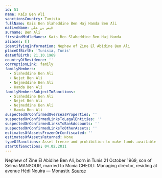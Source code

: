 ```yaml
---
id: 51
name: Kaïs Ben Ali
sanctionsCountry: Tunisia
fullName: Kaïs Ben Slaheddine Ben Haj Hamda Ben Ali
nativeName: قيس بن علي
surname: Ben Ali
firstAndMidleNames: Kaïs Ben Slaheddine Ben Haj Hamda
aliases: []
identifyingInformation: Nephew of Zine El Abidine Ben Ali
placeOfBirth: 'Tunisia, Tunis'
dateOfBirth: 21.10.1969
countryOfResidence: ''
corruptionLink: family
familyMembers:
  - Slaheddine Ben Ali
  - Nejet Ben Ali
  - Nejmeddine Ben Ali
  - Hamda Ben Ali
familyMembersSubjectToSanctions:
  - Slaheddine Ben Ali
  - Nejet Ben Ali
  - Nejmeddine Ben Ali
  - Hamda Ben Ali
suspectedOrConfirmedOverseasProperties: ''
suspectedOrConfirmedLinksToLegalEntities: ''
suspectedOrConfirmedLinksToBankAccounts: ''
suspectedOrConfirmedLinksToOtherAssets: ''
estimatesOfAssetsFrozenOrConfiscated: ''
estimatesOfAssetsReturned: None
typeOfSanctions: Asset freeze and prohibition to make funds available
startOfSanctions: 04.02.2011
---
```

Nephew of Zine El Abidine Ben Ali, born in Tunis 21 October 1969, son of Selma 
MANSOUR, married to Monia CHEDLI. Managing director, residing at avenue Hédi 
Nouira — Monastir. 
[Source](https://eur-lex.europa.eu/legal-content/EN/TXT/?uri=CELEX:02011D0072-20170128)
